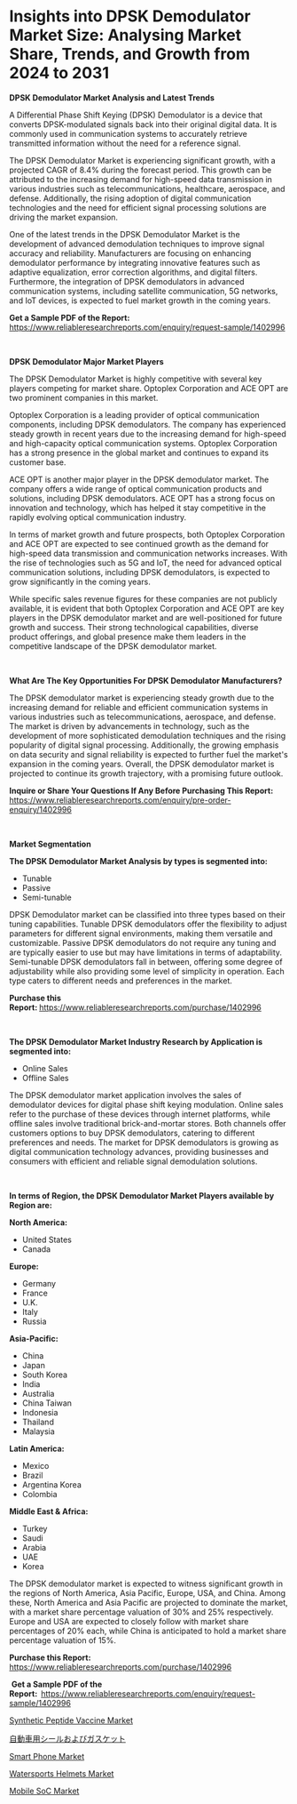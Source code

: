 <p><h1>Insights into DPSK Demodulator Market Size: Analysing Market Share, Trends, and Growth from 2024 to 2031</h1></p><p><strong>DPSK Demodulator Market Analysis and Latest Trends</strong></p>
<p><p>A Differential Phase Shift Keying (DPSK) Demodulator is a device that converts DPSK-modulated signals back into their original digital data. It is commonly used in communication systems to accurately retrieve transmitted information without the need for a reference signal.</p><p>The DPSK Demodulator Market is experiencing significant growth, with a projected CAGR of 8.4% during the forecast period. This growth can be attributed to the increasing demand for high-speed data transmission in various industries such as telecommunications, healthcare, aerospace, and defense. Additionally, the rising adoption of digital communication technologies and the need for efficient signal processing solutions are driving the market expansion.</p><p>One of the latest trends in the DPSK Demodulator Market is the development of advanced demodulation techniques to improve signal accuracy and reliability. Manufacturers are focusing on enhancing demodulator performance by integrating innovative features such as adaptive equalization, error correction algorithms, and digital filters. Furthermore, the integration of DPSK demodulators in advanced communication systems, including satellite communication, 5G networks, and IoT devices, is expected to fuel market growth in the coming years.</p></p>
<p><strong>Get a Sample PDF of the Report:&nbsp;</strong> <a href="https://www.reliableresearchreports.com/enquiry/request-sample/1402996">https://www.reliableresearchreports.com/enquiry/request-sample/1402996</a></p>
<p>&nbsp;</p>
<p><strong>DPSK Demodulator Major Market Players</strong></p>
<p><p>The DPSK Demodulator Market is highly competitive with several key players competing for market share. Optoplex Corporation and ACE OPT are two prominent companies in this market.</p><p>Optoplex Corporation is a leading provider of optical communication components, including DPSK demodulators. The company has experienced steady growth in recent years due to the increasing demand for high-speed and high-capacity optical communication systems. Optoplex Corporation has a strong presence in the global market and continues to expand its customer base.</p><p>ACE OPT is another major player in the DPSK demodulator market. The company offers a wide range of optical communication products and solutions, including DPSK demodulators. ACE OPT has a strong focus on innovation and technology, which has helped it stay competitive in the rapidly evolving optical communication industry.</p><p>In terms of market growth and future prospects, both Optoplex Corporation and ACE OPT are expected to see continued growth as the demand for high-speed data transmission and communication networks increases. With the rise of technologies such as 5G and IoT, the need for advanced optical communication solutions, including DPSK demodulators, is expected to grow significantly in the coming years.</p><p>While specific sales revenue figures for these companies are not publicly available, it is evident that both Optoplex Corporation and ACE OPT are key players in the DPSK demodulator market and are well-positioned for future growth and success. Their strong technological capabilities, diverse product offerings, and global presence make them leaders in the competitive landscape of the DPSK demodulator market.</p></p>
<p>&nbsp;</p>
<p><strong>What Are The Key Opportunities For DPSK Demodulator Manufacturers?</strong></p>
<p><p>The DPSK demodulator market is experiencing steady growth due to the increasing demand for reliable and efficient communication systems in various industries such as telecommunications, aerospace, and defense. The market is driven by advancements in technology, such as the development of more sophisticated demodulation techniques and the rising popularity of digital signal processing. Additionally, the growing emphasis on data security and signal reliability is expected to further fuel the market's expansion in the coming years. Overall, the DPSK demodulator market is projected to continue its growth trajectory, with a promising future outlook.</p></p>
<p><strong>Inquire or Share Your Questions If Any Before Purchasing This Report:</strong> <a href="https://www.reliableresearchreports.com/enquiry/pre-order-enquiry/1402996">https://www.reliableresearchreports.com/enquiry/pre-order-enquiry/1402996</a></p>
<p>&nbsp;</p>
<p><strong>Market Segmentation</strong></p>
<p><strong>The DPSK Demodulator Market Analysis by types is segmented into:</strong></p>
<p><ul><li>Tunable</li><li>Passive</li><li>Semi-tunable</li></ul></p>
<p><p>DPSK Demodulator market can be classified into three types based on their tuning capabilities. Tunable DPSK demodulators offer the flexibility to adjust parameters for different signal environments, making them versatile and customizable. Passive DPSK demodulators do not require any tuning and are typically easier to use but may have limitations in terms of adaptability. Semi-tunable DPSK demodulators fall in between, offering some degree of adjustability while also providing some level of simplicity in operation. Each type caters to different needs and preferences in the market.</p></p>
<p><strong>Purchase this Report:&nbsp;</strong><a href="https://www.reliableresearchreports.com/purchase/1402996">https://www.reliableresearchreports.com/purchase/1402996</a></p>
<p>&nbsp;</p>
<p><strong>The DPSK Demodulator Market Industry Research by Application is segmented into:</strong></p>
<p><ul><li>Online Sales</li><li>Offline Sales</li></ul></p>
<p><p>The DPSK demodulator market application involves the sales of demodulator devices for digital phase shift keying modulation. Online sales refer to the purchase of these devices through internet platforms, while offline sales involve traditional brick-and-mortar stores. Both channels offer customers options to buy DPSK demodulators, catering to different preferences and needs. The market for DPSK demodulators is growing as digital communication technology advances, providing businesses and consumers with efficient and reliable signal demodulation solutions.</p></p>
<p>&nbsp;</p>
<p><strong>In terms of Region, the DPSK Demodulator Market Players available by Region are:</strong></p>
<p>
    <p> <strong> North America: </strong>
        <ul>
            <li>United States</li>
            <li>Canada</li>
        </ul>
        </p> 
    <p> <strong> Europe: </strong>
        <ul>
            <li>Germany</li>
            <li>France</li>
            <li>U.K.</li>
            <li>Italy</li>
            <li>Russia</li>
        </ul>
        </p> 
    <p> <strong> Asia-Pacific: </strong>
        <ul>
            <li>China</li>
            <li>Japan</li>
            <li>South Korea</li>
            <li>India</li>
            <li>Australia</li>
            <li>China Taiwan</li>
            <li>Indonesia</li>
            <li>Thailand</li>
            <li>Malaysia</li>
        </ul>
        </p> 
    <p> <strong> Latin America: </strong>
        <ul>
            <li>Mexico</li>
            <li>Brazil</li>
            <li>Argentina Korea</li>
            <li>Colombia</li>
        </ul>
        </p> 
    <p> <strong> Middle East & Africa: </strong>
        <ul>
            <li>Turkey</li>
            <li>Saudi</li>
            <li>Arabia</li>
            <li>UAE</li>
            <li>Korea</li>
        </ul>
    </p>
    </p>
<p><p>The DPSK demodulator market is expected to witness significant growth in the regions of North America, Asia Pacific, Europe, USA, and China. Among these, North America and Asia Pacific are projected to dominate the market, with a market share percentage valuation of 30% and 25% respectively. Europe and USA are expected to closely follow with market share percentages of 20% each, while China is anticipated to hold a market share percentage valuation of 15%.</p></p>
<p><strong>Purchase this Report: </strong><a href="https://www.reliableresearchreports.com/purchase/1402996">https://www.reliableresearchreports.com/purchase/1402996</a></p>
<p>&nbsp;<strong>Get a Sample PDF of the Report:&nbsp;&nbsp;</strong><a href="https://www.reliableresearchreports.com/enquiry/request-sample/1402996">https://www.reliableresearchreports.com/enquiry/request-sample/1402996</a></p>
<p><strong></strong></p>
<p><p><a href="https://github.com/derrinmiltonellis35gcl/Market-Research-Report-List-1/blob/main/synthetic-peptide-vaccine-market.md">Synthetic Peptide Vaccine Market</a></p><p><a href="https://medium.com/@chablisdavislouise32ptpzm2g/%E8%87%AA%E5%8B%95%E8%BB%8A%E7%94%A8%E3%82%B7%E3%83%BC%E3%83%AB%E3%81%8A%E3%82%88%E3%81%B3%E3%82%AC%E3%82%B9%E3%82%B1%E3%83%83%E3%83%88%E3%81%AE%E5%B8%82%E5%A0%B4-%E7%A8%AE%E9%A1%9E-%E3%82%A2%E3%83%97%E3%83%AA%E3%82%B1%E3%83%BC%E3%82%B7%E3%83%A7%E3%83%B3-%E5%9C%B0%E7%90%86%E3%81%AB%E3%82%88%E3%82%8B%E5%8C%85%E6%8B%AC%E7%9A%84%E8%A9%95%E4%BE%A1-0b39825eae2e">自動車用シールおよびガスケット</a></p><p><a href="https://view.publitas.com/reportprime-1/smart-phone-market-size-share-trends-analysis-report-by-material-by-type-by-end-user-by-region-and-segment-forecasts-2024-2031/">Smart Phone Market</a></p><p><a href="https://pretty-mail-caf.notion.site/Watersports-Helmets-Market-Provides-Detailed-Segmentation-of-this-Market-based-on-Type-Application--af9e5d9359054454887ec073d3e98d4e">Watersports Helmets Market</a></p><p><a href="https://view.publitas.com/reportprime-1/mobile-soc-market-insights-market-players-and-forecast-till-2031/">Mobile SoC Market</a></p></p>